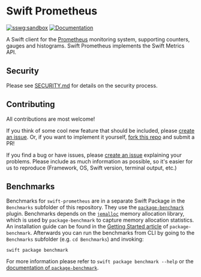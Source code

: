 # Swift Prometheus

[![sswg:sandbox](https://img.shields.io/badge/sswg-sandbox-yellow.svg)][SSWG-Incubation]
[![Documentation](http://img.shields.io/badge/read_the-docs-2196f3.svg)][Documentation]

A Swift client for the [Prometheus](https://github.com/prometheus/prometheus) monitoring system,
supporting counters, gauges and histograms. Swift Prometheus 
implements the Swift Metrics API.

## Security

Please see [SECURITY.md](SECURITY.md) for details on the security process.

## Contributing

All contributions are most welcome!

If you think of some cool new feature that should be included, please [create an issue](https://github.com/swift-server/swift-prometheus/issues/new). 
Or, if you want to implement it yourself, [fork this repo](https://github.com/swift-server/swift-prometheus/fork) and submit a PR!

If you find a bug or have issues, please [create an issue](https://github.com/swift-server-community/SwiftPrometheus/issues/new) explaining your problems. Please include as much information as possible, so it's easier for us to reproduce (Framework, OS, Swift version, terminal output, etc.)

[Documentation]: https://swiftpackageindex.com/swift-server/swift-prometheus/documentation/prometheus
[SSWG-Incubation]: https://www.swift.org/sswg/incubation-process.html


## Benchmarks

Benchmarks for `swift-prometheus` are in a separate Swift Package in the `Benchmarks` subfolder of this repository.
They use the [`package-benchmark`](https://github.com/ordo-one/package-benchmark) plugin.
Benchmarks depends on the [`jemalloc`](https://jemalloc.net) memory allocation library, which is used by `package-benchmark` to capture memory allocation statistics.
An installation guide can be found in the [Getting Started article](https://swiftpackageindex.com/ordo-one/package-benchmark/documentation/benchmark/gettingstarted#Installing-Prerequisites-and-Platform-Support) of `package-benchmark`.
Afterwards you can run the benchmarks from CLI by going to the `Benchmarks` subfolder (e.g. `cd Benchmarks`) and invoking:
```
swift package benchmark
```

For more information please refer to `swift package benchmark --help` or the [documentation of `package-benchmark`](https://swiftpackageindex.com/ordo-one/package-benchmark/documentation/benchmark). 
